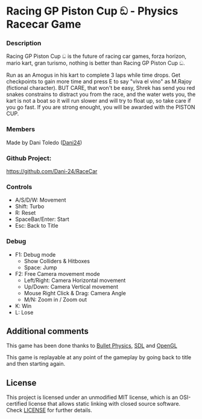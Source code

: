 # Racing GP Piston Cup ඞ - Physics Racecar Game

### Description
Racing GP Piston Cup ඞ is the future of racing car games, forza horizon, mario kart, gran turismo, nothing is better than Racing GP Piston Cup ඞ.

Run as an Amogus in his kart to complete 3 laps while time drops. Get checkpoints to gain more time and press E to say "viva el vino" as M.Rajoy (fictional character).
BUT CARE, that won't be easy, Shrek has send you red snakes constrains to distract you from the race, and the water wets you, the kart is not a boat so it will run slower and will try to float up, so take care if you go fast.
If you are strong enought, you will be awarded with the PISTON CUP.

### Members

Made by Dani Toledo ([Dani24](https://github.com/Dani-24))

### Github Project:

https://github.com/Dani-24/RaceCar

### Controls

- A/S/D/W: Movement
- Shift: Turbo
- R: Reset
- SpaceBar/Enter: Start
- Esc: Back to Title

### Debug

- F1: Debug mode
	- Show Colliders & Hitboxes
	- Space: Jump
- F2: Free Camera movement mode
	- Left/Right: Camera Horizontal movement
	- Up/Down: Camera Vertical movement
	- Mouse Right Click & Drag: Camera Angle
	- M/N: Zoom in / Zoom out
- K: Win 
- L: Lose

## Additional comments
This game has been done thanks to [Bullet Physics](https://pybullet.org/wordpress/), [SDL](https://www.libsdl.org/index.php) and [OpenGL](https://www.opengl.org/)

This game is replayable at any point of the gameplay by going back to title and then starting again.
  
## License
This project is licensed under an unmodified MIT license, which is an OSI-certified license that allows static linking with closed source software. Check [LICENSE](https://github.com/Dani-24/RaceCar/blob/main/LICENSE) for further details.
